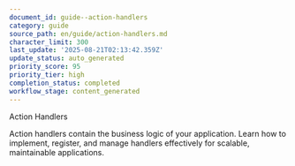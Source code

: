 ```yaml
---
document_id: guide--action-handlers
category: guide
source_path: en/guide/action-handlers.md
character_limit: 300
last_update: '2025-08-21T02:13:42.359Z'
update_status: auto_generated
priority_score: 95
priority_tier: high
completion_status: completed
workflow_stage: content_generated
---
```

Action Handlers

Action handlers contain the business logic of your application. Learn how to implement, register, and manage handlers effectively for scalable, maintainable applications.
